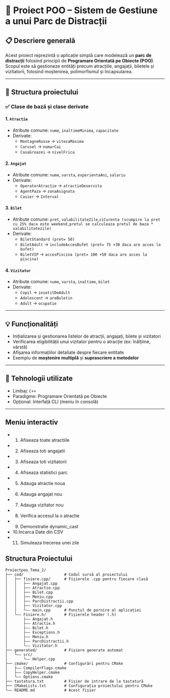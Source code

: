 # 🎢 Proiect POO – Sistem de Gestiune a unui Parc de Distracții

## 📋 Descriere generală

Acest proiect reprezintă o aplicație simplă care modelează un **parc de distracții** folosind principii de **Programare Orientată pe Obiecte (POO)**. Scopul este să gestioneze entități precum atracțiile, angajații, biletele și vizitatorii, folosind moștenirea, polimorfismul și încapsularea.

---

## 🧱 Structura proiectului

### ✅ Clase de bază și clase derivate

#### 1. `Atracție`
- Atribute comune: `nume`, `inaltimeMinima`, `capacitate`
- Derivate:
  - `MontagneRusse` → `vitezaMaxima`
  - `Carusel` → `numarCai`
  - `CasaGroazei` → `nivelFrica`

#### 2. `Angajat`
- Atribute comune: `nume`, `varsta`, `experientaAni`, `salariu`
- Derivate:
  - `OperatorAtracție` → `atractieDeservita`
  - `AgentPaza` → `zonaAsignata`
  - `Casier` → `Interval`

#### 3. `Bilet`
- Atribute comune: `pret`, `valabilitateZile`,`ziCurenta (scumpire la pret cu 25% daca este weekend,pretul se calculeaza pretul de baza * valabilitatezile)`
- Derivate:
  - `BiletStandard (pret= 50)`
  - `BiletAdult` → `includeAccesBufet (pret= 75 +30 daca are acces la bufet)`
  - `BiletVIP` → `accesPiscina (pret= 100 +50 daca are acces la piscina)`

#### 4. `Vizitator`
- Atribute comune: `nume`, `varsta`, `inaltime`, `bilet`
- Derivate:
  - `Copil` → `insotitDeAdult`
  - `Adolescent` → `areBuletin`
  - `Adult` → `ocupatie`

---

## 💡 Funcționalități

- Inițializarea și gestionarea listelor de atracții, angajați, bilete și vizitatori
- Verificarea eligibilității unui vizitator pentru o atracție (ex: înălțime, vârstă)
- Afișarea informațiilor detaliate despre fiecare entitate
- Exemplu de **moștenire multiplă** și **suprascriere a metodelor**

---

## 🚀 Tehnologii utilizate

- Limbaj: `C++` 
- Paradigme: Programare Orientată pe Obiecte
- Opțional: Interfață CLI (meniu în consolă)

---
## Meniu interactiv
 - 1. Afiseaza toate atractiile
 - 2. Afiseaza toti angajatii
 - 3. Afiseaza toti vizitatorii
 - 4. Afiseaza statistici parc
 - 5. Adauga atractie noua
 - 6. Adauga angajat nou
 - 7. Adauga vizitator nou
 - 8. Verifica accesul la o atractie
 - 9. Demonstratie dynamic_cast
 - 10.Incarca Date din CSV
 - 11. Simuleaza trecerea unei zile


## Structura Proiectului

```text
Proiectpoo_Tema_2/
├── cod/                  # Codul sursă al proiectului
│   ├── fisiere.cpp/      # Fișierele .cpp pentru fiecare clasă
│   │   ├── Angajat.cpp
│   │   ├── Atractie.cpp
│   │   ├── Bilet.cpp
│   │   ├── Meniu.cpp
│   │   ├── ParcDistractii.cpp
│   │   ├── Vizitator.cpp
│   │   └—— main.cpp      # Punctul de pornire al aplicației
│   └—— Fisiere.h/        # Fișierele header (.h)
│       ├—— Angajat.h
│       ├—— Atractie.h
│       ├—— Bilet.h
│       ├—— Exceptions.h
│       ├—— Meniu.h
│       ├—— ParcDistractii.h
│       └—— Vizitator.h
├── generated/            # Fișiere generate automat
│   └—— src/
│       └—— Helper.cpp
├── cmake/                # Configurări pentru CMake
│   ├—— CompilerFlags.cmake
│   ├—— CopyHelper.cmake
│   └—— Options.cmake
├── tastatura.txt         # Fișier de intrare de la tastatură
├── CMakeLists.txt        # Configurația proiectului pentru CMake
└—— README.md             # Acest fișier
```
